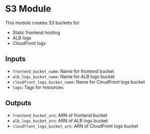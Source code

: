 # S3 Module

This module creates S3 buckets for:
- Static frontend hosting
- ALB logs
- CloudFront logs

## Inputs
- `frontend_bucket_name`: Name for frontend bucket
- `alb_logs_bucket_name`: Name for ALB logs bucket
- `cloudfront_logs_bucket_name`: Name for CloudFront logs bucket
- `tags`: Tags for resources

## Outputs
- `frontend_bucket_arn`: ARN of frontend bucket
- `alb_logs_bucket_arn`: ARN of ALB logs bucket
- `cloudfront_logs_bucket_arn`: ARN of CloudFront logs bucket
